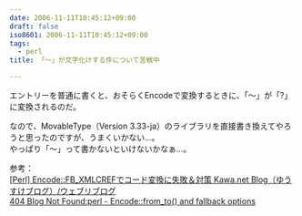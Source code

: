 ```yaml
---
date: 2006-11-11T10:45:12+09:00
draft: false
iso8601: 2006-11-11T10:45:12+09:00
tags:
  - perl
title: 「～」が文字化けする件について苦戦中

---
```


エントリーを普通に書くと、おそらくEncodeで変換するときに、「～」が「?」に変換されるのだ。

なので、MovableType（Version 3.33-ja）のライブラリを直接書き換えてやろうと思ったのですが、うまくいかない…。  
やっぱり「&#xff5e;」って書かないといけないかなぁ…。

参考：  
[[Perl] Encode::FB_XMLCREFでコード変換に失敗＆対策 Kawa.net Blog（ゆうすけブログ）/ウェブリブログ](http://kawa.at.webry.info/200605/article_11.html "[Perl] Encode::FB_XMLCREFでコード変換に失敗＆対策 Kawa.net Blog（ゆうすけブログ）/ウェブリブログ")  
[404 Blog Not Found:perl - Encode::from_to() and fallback options](http://blog.livedoor.jp/dankogai/archives/50502791.html "404 Blog Not Found:perl - Encode::from_to() and fallback options")

